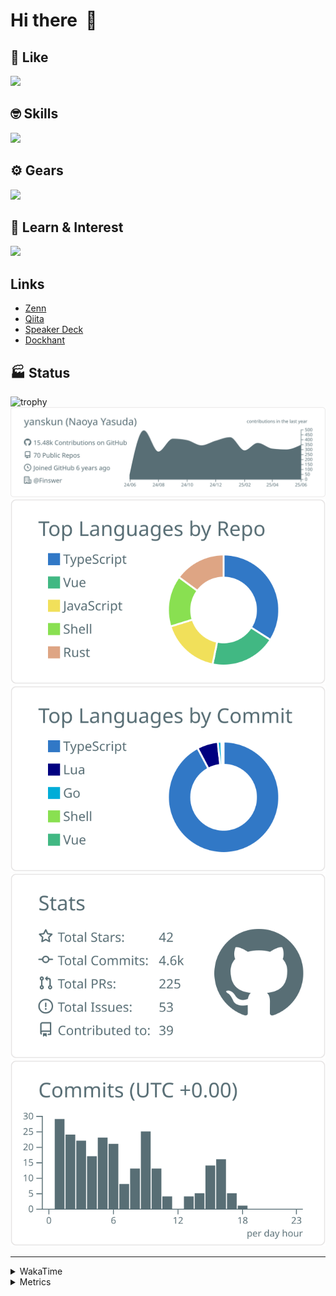 # Hi there&nbsp; :wave:

## 💌 Like
<img src="https://go-skill-icons.vercel.app/api/icons?i=github" />

## 🤓 Skills
<img src="https://go-skill-icons.vercel.app/api/icons?i=js,ts,vue,nuxtjs,react,nextjs,go,lua,git" />

## ⚙️ Gears
<img src="https://go-skill-icons.vercel.app/api/icons?i=neovim,vscode,githubcopilot,alacritty,tmux" />

## 📖 Learn & Interest
<img src="https://go-skill-icons.vercel.app/api/icons?i=rust,deno,css,zig,playwright,githubactions,storybook,netlify,eslint" />

## Links
- [Zenn](https://zenn.dev/yanskun)
- [Qiita](https://qiita.com/yanskun)
- [Speaker Deck](https://speakerdeck.com/yanskun)
- [Dockhant](https://www.dockhunt.com/users/yanskun)

<!-- https://github.com/ryo-ma/github-profile-trophy -->

## 🏭 Status

<img src="https://github-profile-trophy.vercel.app/?username=yanskun&theme=onedark&row=1" alt="trophy">

<!-- https://github.com/vn7n24fzkq/github-profile-summary-cards -->
<picture>
  <source media="(prefers-color-scheme: dark)" srcset="https://raw.githubusercontent.com/yanskun/yanskun/master/profile-summary-card-output/nord_dark/0-profile-details.svg">
 <img src="https://raw.githubusercontent.com/yanskun/yanskun/master/profile-summary-card-output/default/0-profile-details.svg">
</picture>
<br>
<picture>
  <source media="(prefers-color-scheme: dark)" srcset="https://raw.githubusercontent.com/yanskun/yanskun/master/profile-summary-card-output/nord_dark/1-repos-per-language.svg">
 <img src="https://raw.githubusercontent.com/yanskun/yanskun/master/profile-summary-card-output/default/1-repos-per-language.svg">
</picture>
<picture>
  <source media="(prefers-color-scheme: dark)" srcset="https://raw.githubusercontent.com/yanskun/yanskun/master/profile-summary-card-output/nord_dark/2-most-commit-language.svg">
 <img src="https://raw.githubusercontent.com/yanskun/yanskun/master/profile-summary-card-output/default/2-most-commit-language.svg">
</picture>
<br>
<picture>
  <source media="(prefers-color-scheme: dark)" srcset="https://raw.githubusercontent.com/yanskun/yanskun/master/profile-summary-card-output/nord_dark/3-stats.svg">
 <img src="https://raw.githubusercontent.com/yanskun/yanskun/master/profile-summary-card-output/default/3-stats.svg">
</picture>
<picture>
  <source media="(prefers-color-scheme: dark)" srcset="https://raw.githubusercontent.com/yanskun/yanskun/master/profile-summary-card-output/nord_dark/4-productive-time.svg">
 <img src="https://raw.githubusercontent.com/yanskun/yanskun/master/profile-summary-card-output/default/4-productive-time.svg">
</picture>

---

<details>
  <summary>WakaTime</summary>
<!--START_SECTION:waka-->
![Code Time](http://img.shields.io/badge/Code%20Time-2%2C287%20hrs%2027%20mins-blue)

**🐱 My GitHub Data** 

> 📦 149.4 kB Used in GitHub's Storage 
 > 
> 🏆 2,058 Contributions in the Year 2025
 > 
> 💼 Opted to Hire
 > 
> 📜 131 Public Repositories 
 > 
> 🔑 4 Private Repositories 
 > 
**I'm an Early 🐤** 

```text
🌞 Morning                29000 commits       ████░░░░░░░░░░░░░░░░░░░░░   16.09 % 
🌆 Daytime                110463 commits      ███████████████░░░░░░░░░░   61.29 % 
🌃 Evening                37007 commits       █████░░░░░░░░░░░░░░░░░░░░   20.53 % 
🌙 Night                  3767 commits        █░░░░░░░░░░░░░░░░░░░░░░░░   02.09 % 
```
📅 **I'm Most Productive on Tuesday** 

```text
Monday                   28419 commits       ████░░░░░░░░░░░░░░░░░░░░░   15.77 % 
Tuesday                  40102 commits       ██████░░░░░░░░░░░░░░░░░░░   22.25 % 
Wednesday                37951 commits       █████░░░░░░░░░░░░░░░░░░░░   21.06 % 
Thursday                 34534 commits       █████░░░░░░░░░░░░░░░░░░░░   19.16 % 
Friday                   32815 commits       █████░░░░░░░░░░░░░░░░░░░░   18.21 % 
Saturday                 2170 commits        ░░░░░░░░░░░░░░░░░░░░░░░░░   01.20 % 
Sunday                   4246 commits        █░░░░░░░░░░░░░░░░░░░░░░░░   02.36 % 
```


📊 **This Week I Spent My Time On** 

```text
🕑︎ Time Zone: Asia/Tokyo

💬 Programming Languages: 
TypeScript               30 hrs 10 mins      ████████████████████░░░░░   78.36 % 
Other                    1 hr 52 mins        █░░░░░░░░░░░░░░░░░░░░░░░░   04.88 % 
Go                       1 hr 41 mins        █░░░░░░░░░░░░░░░░░░░░░░░░   04.38 % 
JSON                     1 hr 30 mins        █░░░░░░░░░░░░░░░░░░░░░░░░   03.90 % 
Bash                     29 mins             ░░░░░░░░░░░░░░░░░░░░░░░░░   01.27 % 

🔥 Editors: 
Neovim                   34 hrs 27 mins      ██████████████████████░░░   89.48 % 
VS Code                  4 hrs 3 mins        ███░░░░░░░░░░░░░░░░░░░░░░   10.52 % 

💻 Operating System: 
Mac                      38 hrs 30 mins      █████████████████████████   100.00 % 
```


 Last Updated on 22/06/2025 05:30:35 UTC
<!--END_SECTION:waka-->
</details>

<details>
  <summary>Metrics</summary>
  <img src="https://github.com/yanskun/yanskun/blob/main/github-metrics.svg" alt="Metrics">
</details>
